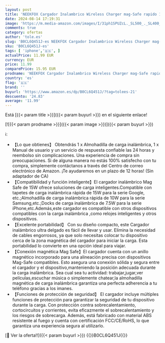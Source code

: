 ```yaml
---
layout: post
title: 'NEEKFOX Cargador Inalambrico Wireless Charger mag-Safe rapido 15W MAX Cargador Inalámbrico per iPhone 15/14/13/12/11/X/XR/Xs/8 e altri dispositivi.-Negro'
date: 2024-08-14 17:19:31
image: 'https://m.media-amazon.com/images/I/31ph1SPUZcL._SL500_._SL400_.jpg'
comments: true
category: ofertas
author: 'tole.es'
slug: 'B0CL6Q451J-es NEEKFOX Cargador Inalambrico Wireless Charger mag-Safe...'
sku: 'B0CL6Q451J-es'
tags: [ 'iphone','🇪🇸', ]
actualPrice: 11.99 EUR
currency: EUR
price: 11.99
comparePrice: 15.95 EUR
prodname: 'NEEKFOX Cargador Inalambrico Wireless Charger mag-Safe rapido 15W MAX Cargador Inalámbrico per iPhone 15/14/13/12/11/X/XR/Xs/8 e altri dispositivi.-Negro'
country: 'es'
flag: '🇪🇸'
brand: ''
buyurl: 'https://www.amazon.es/dp/B0CL6Q451J/?tag=tolees-21'
descuento: '24.83'
average: '11.99'
---
```


Está [{{< param title >}}]({{< param buyurl >}}) en el siguiente enlace!

[![{{< param prodname >}}]({{< param image >}})]({{< param buyurl >}})

ℹ️:

- 【Lo que obtienes】 Obtendrás 1 x Almohadilla de carga inalámbrica, 1 x Manual de usuario y un servicio de respuesta confiable las 24 horas y reembolso sin complicaciones. Una experiencia de compra sin preocupaciones. Si de alguna manera no estás 100% satisfecho con tu compra, simplemente contáctanos a través del Centro de correo electrónico de Amazon. ¡Te ayudaremos en un plazo de 12 horas! (Sin adaptador de CA)
- 【Compatibilidad y función inteligente】El cargador inalámbrico Mag Safe de 15W ofrece soluciones de carga inteligentes.Compatible con tapetes de carga inalámbrica rápida de 15W para la serie Google, etc.;Almohadilla de carga inalámbrica rápida de 10W para la serie Samsung,etc.;Docks de carga inalámbrica de 7.5W para la serie iPhone,etc.Además,este cargador es compatible con otros dispositivos compatibles con la carga inalámbrica ,como relojes inteligentes y otros dispositivos.
- 【Excelente portabilidad】 Con su diseño compacto, este Cargador inalámbrico ultra delgado es fácil de llevar y usar. Elimina la necesidad de cables engorrosos, ya que solo necesitas colocar tu dispositivo cerca de la zona magnética del cargador para iniciar la carga. Esta portabilidad lo convierte en una opción ideal para viajar.
- 【Conexión magnética Mag Safe】El cargador cuenta con un anillo magnético incorporado para una alineación precisa con dispositivos Mag-Safe compatibles. Esto asegura una conexión sólida y segura entre el cargador y el dispositivo,manteniendo la posición adecuada durante la carga inalámbrica. Sea cual sea tu actividad: trabajar,jugar,ver películas,escuchar música o simplemente chatear,la almohadilla magnética de carga inalámbrica garantiza una perfecta adherencia a tu teléfono gracias a los imanes.
- 【Funciones de protección de seguridad】 El cargador incluye múltiples funciones de protección para garantizar la seguridad de tu dispositivo durante la carga. Con protección contra sobrecalentamiento, cortocircuitos y corrientes, evita eficazmente el sobrecalentamiento y los riesgos de sobrecarga. Además, está fabricado con material ABS resistente al fuego y cuenta con certificación FCC/CE/RoHS, lo que garantiza una experiencia segura al utilizarlo.

[🛒 Ver la oferta!!]({{< param buyurl >}})
{{<world>}}B0CL6Q451J{{</world>}}
